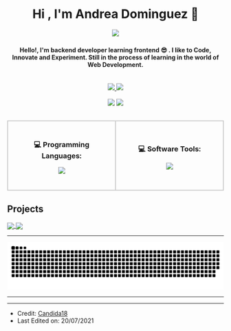 
<h1 align="center">Hi , I'm Andrea Dominguez 👋</h1>
<p align="center">
  <a href="https://github.com/DenverCoder1/readme-typing-svg"><img src="https://readme-typing-svg.herokuapp.com?lines=Computer+Science+Student;Full+Stack+Web+Developer;DS%20|%20AI%20|%20ML%20Enthusiast;Graphic%20Designer;Always%20learning%20new%20things&center=true&width=500&height=50"></a>
</p>
<h4 align="center">Hello!, I'm backend developer learning frontend 😎 . I like to Code, Innovate and Experiment.  Still in the process of learning in the world of Web Development.</h4>
<br>

<div align="center">
  <a href="https://github.com/jhamile08">
    <img height="180em" src="https://github-readme-stats-git-masterrstaa-rickstaa.vercel.app/api?username=jhamile08&show_icons=true&theme=dark&include_all_commits=true&count_private=true"/>
    <img height="180em" src="https://github-readme-stats.vercel.app/api/top-langs/?username=jhamile08&layout=compact&langs_count=7&theme=dark"/>
  </a>
</div>
<br>

<div align ="center"> 
  <a href = "mailto:jhamiledr222@gmail.com"><img src="https://img.shields.io/badge/-Gmail-%23333?style=for-the-badge&logo=gmail&logoColor=white" target="_blank"></a>
  <a href="https://www.linkedin.com/in/jhamile-dominguez-ab56bb25a" target="_blank"><img src="https://img.shields.io/badge/-LinkedIn-%23333?style=for-the-badge&logo=linkedin&logoColor=white" target="_blank"></a> 
</div>
<br>

<div align="center">
  <table style="table-layout: fixed; width: 100%;" align="center">
    <tr>
      <!-- Columna para Programming Languages -->
      <td style="border: 2px solid #ccc; padding: 20px; border-radius: 10px; width: 50%;" align="center">
        <h3>💻 Programming Languages:</h3>
        <p align="center">
          <a href="https://skillicons.dev">
            <img src="https://skillicons.dev/icons?i=java,js,css,html,react,mysql&perline=12" />
          </a>
        </p>
      </td>
      <!-- Columna para Software Tools -->
      <td style="border: 2px solid #ccc; padding: 20px; border-radius: 10px; width: 50%;" align="center">
        <h3>💻 Software Tools:</h3>
        <p align="center">
          <a href="https://skillicons.dev">
            <img src="https://skillicons.dev/icons?i=git,github,docker,postman,vscode,bash,figma,trello,jira&perline=12" />
          </a>
        </p>
      </td>
    </tr>
  </table>
</div>

## Projects

<a href="https://github.com/Jhamile08/RiwiMindset-Frontend">
  <img align="center" src="https://github-readme-stats.vercel.app/api/pin/?username=jhamile08&repo=RiwiMindset-Frontend&theme=tokyonight" />
</a>  
<a href="https://github.com/Jhamile08/RiwiMindset-Frontend">
  <img align="center" src="https://github-readme-stats.vercel.app/api/pin/?username=jhamile08&repo=RiwiMindset-Frontend&theme=tokyonight" />
</a> 

----

<p align="center">
  <img  src="https://raw.githubusercontent.com/Elanza-48/Elanza-48/main/resources/img/github-contribution-grid-snake.svg"
    alt="example" />
</p>

-----

<hr/>

* Credit: [Candida18](https://github.com/Candida18)
* Last Edited on: 20/07/2021










